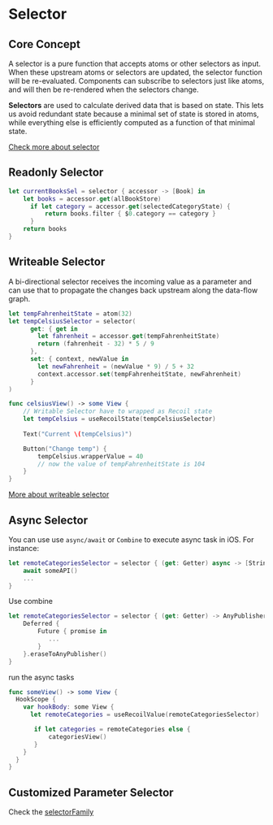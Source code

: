 # Selector

## Core Concept

A selector is a pure function that accepts atoms or other selectors as input. When these upstream atoms or selectors are updated, the selector function will be re-evaluated. Components can subscribe to selectors just like atoms, and will then be re-rendered when the selectors change.

**Selectors** are used to calculate derived data that is based on state. This lets us avoid redundant state because a minimal set of state is stored in atoms, while everything else is efficiently computed as a function of that minimal state.

[Check more about selector](https://recoiljs.org/docs/introduction/core-concepts#selectors)

## Readonly Selector
```swift
let currentBooksSel = selector { accessor -> [Book] in
    let books = accessor.get(allBookStore)
      if let category = accessor.get(selectedCategoryState) {
          return books.filter { $0.category == category }
      }
    return books
}
```

## Writeable Selector

A bi-directional selector receives the incoming value as a parameter and can use that to propagate the changes back upstream along the data-flow graph. 

```swift
let tempFahrenheitState = atom(32)
let tempCelsiusSelector = selector(
      get: { get in
        let fahrenheit = accessor.get(tempFahrenheitState)
        return (fahrenheit - 32) * 5 / 9
      },
      set: { context, newValue in
        let newFahrenheit = (newValue * 9) / 5 + 32
        context.accessor.set(tempFahrenheitState, newFahrenheit)
      }
)

func celsiusView() -> some View {
    // Writable Selector have to wrapped as Recoil state
    let tempCelsius = useRecoilState(tempCelsiusSelector)
    
    Text("Current \(tempCelsius)")

    Button("Change temp") {
        tempCelsius.wrapperValue = 40
        // now the value of tempFahrenheitState is 104
    }
}
```

[More about writeable selector](https://recoiljs.org/docs/api-reference/core/selector/#writeable-selectors)
## Async Selector

You can use use `async/await` or `Combine` to execute async task in iOS. For instance: 

```swift
let remoteCategoriesSelector = selector { (get: Getter) async -> [String] in
    await someAPI()
    ...
}
```

Use combine

```swift
let remoteCategoriesSelector = selector { (get: Getter) -> AnyPublisher<[String], Error> in
    Deferred {
        Future { promise in
           ...
        }
    }.eraseToAnyPublisher()
}
```

run the async tasks
```swift
func someView() -> some View {
  HookScope {
    var hookBody: some View {
      let remoteCategories = useRecoilValue(remoteCategoriesSelector)

       if let categories = remoteCategories else {
           categoriesView()
       }
    }
  }
}
```
 
## Customized Parameter Selector

Check the [selectorFamily](Utils.md#Selector-Family)
